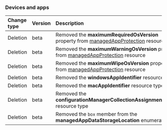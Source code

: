 ### Devices and apps

| **Change type** | **Version** | **Description** |
|:---|:---|:---|
|Deletion|beta|Removed the **maximumRequiredOsVersion** property from [managedAppProtection](https://docs.microsoft.com/en-us/graph/api/resources/intune-managedAppProtection?view=graph-rest-beta) resource|
|Deletion|beta|Removed the **maximumWarningOsVersion** property from [managedAppProtection](https://docs.microsoft.com/en-us/graph/api/resources/intune-managedAppProtection?view=graph-rest-beta) resource|
|Deletion|beta|Removed the **maximumWipeOsVersion** property from [managedAppProtection](https://docs.microsoft.com/en-us/graph/api/resources/intune-managedAppProtection?view=graph-rest-beta) resource|
|Deletion|beta|Removed the **windowsAppIdentifier** resource type|
|Deletion|beta|Removed the **macAppIdentifier** resource type|
|Deletion|beta|Removed the **configurationManagerCollectionAssignmentTarget** resource type|
|Deletion|beta|Removed the `box` member from the **managedAppDataStorageLocation** enumeration|
